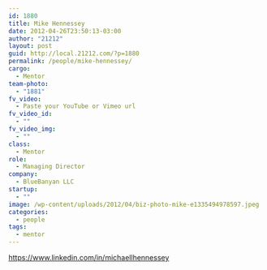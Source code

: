 ```yaml
---
id: 1880
title: Mike Hennessey
date: 2012-04-26T23:50:13-03:00
author: "21212"
layout: post
guid: http://local.21212.com/?p=1880
permalink: /people/mike-hennessey/
cargo:
  - Mentor
team-photo:
  - "1881"
fv_video:
  - Paste your YouTube or Vimeo url
fv_video_id:
  - ""
fv_video_img:
  - ""
class:
  - Mentor
role:
  - Managing Director
company:
  - BlueBanyan LLC
startup:
  - ""
image: /wp-content/uploads/2012/04/biz-photo-mike-e1335494978597.jpeg
categories:
  - people
tags:
  - mentor
---
```

https://www.linkedin.com/in/michaellhennessey